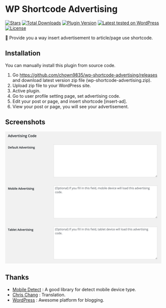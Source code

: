 # WP Shortcode Advertising
[![Stars](https://img.shields.io/wordpress/plugin/r/wp-shortcode-advertising.svg?style=flat-square)](http://wordpress.org/plugins/wp-shortcode-advertising/)
[![Total Downloads](https://img.shields.io/wordpress/plugin/dt/wp-shortcode-advertising.svg?style=flat-square)](http://wordpress.org/plugins/wp-shortcode-advertising/)
[![Plugin Version](https://img.shields.io/wordpress/plugin/v/wp-shortcode-advertising.svg?style=flat-square)](https://wordpress.org/plugins/wp-shortcode-advertising/)
[![Latest tested on WordPress](https://img.shields.io/wordpress/v/wp-shortcode-advertising.svg?style=flat-square)](https://wordpress.org/plugins/wp-shortcode-advertising/)
[![License](https://img.shields.io/packagist/l/rilwis/wp-shortcode-advertising.svg?style=flat-square)](https://wordpress.org/plugins/wp-shortcode-advertising/)

📲 Provide you a way insert advertisement to article/page use shortcode.

## Installation

You can manually install this plugin from source code.

1. Go https://github.com/chown9835/wp-shortcode-advertising/releases and download latest version zip file (wp-shortcode-advertising.zip).
1. Upload zip file to your WordPress site.
1. Active plugin.
1. Go to user profile setting page, set advertising code.
1. Edit your post or page, and insert shortcode [insert-ad].
1. View your post or page, you will see your advertisement.

## Screenshots

![Settings](assets/option-page-screenshot.png)

## Thanks

* [Mobile Detect](http://mobiledetect.net/) : A good library for detect mobile device type.
* [Chris Chang](https://github.com/chris1004tw) : Translation.
* [WordPress](https://wordpress.com) : Awesome platform for blogging.